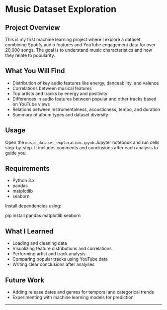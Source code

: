 # Music Dataset Exploration

## Project Overview
This is my first machine learning project where I explore a dataset combining Spotify audio features and YouTube engagement data for over 20,000 songs. The goal is to understand music characteristics and how they relate to popularity.

## What You Will Find
- Distribution of key audio features like energy, danceability, and valence  
- Correlations between musical features  
- Top artists and tracks by energy and positivity  
- Differences in audio features between popular and other tracks based on YouTube views  
- Relations between instrumentalness, acousticness, tempo, and duration  
- Summary of album types and dataset diversity  

## Usage
Open the `music_dataset_exploration.ipynb` Jupyter notebook and run cells step-by-step. It includes comments and conclusions after each analysis to guide you.

## Requirements
- Python 3.x  
- pandas  
- matplotlib  
- seaborn  

Install dependencies using:

pip install pandas matplotlib seaborn


## What I Learned
- Loading and cleaning data  
- Visualizing feature distributions and correlations  
- Performing artist and track analysis  
- Comparing popular tracks using YouTube data  
- Writing clear conclusions after analyses  

## Future Work
- Adding release dates and genres for temporal and categorical trends  
- Experimenting with machine learning models for prediction  

---



